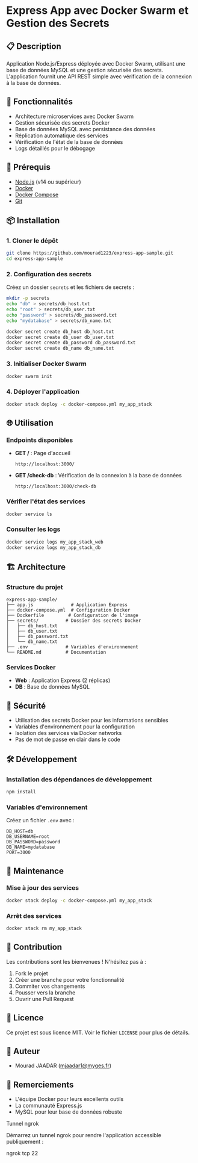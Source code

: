 # Express App avec Docker Swarm et Gestion des Secrets

## 📋 Description
Application Node.js/Express déployée avec Docker Swarm, utilisant une base de données MySQL et une gestion sécurisée des secrets. L'application fournit une API REST simple avec vérification de la connexion à la base de données.

## 🚀 Fonctionnalités
- Architecture microservices avec Docker Swarm
- Gestion sécurisée des secrets Docker
- Base de données MySQL avec persistance des données
- Réplication automatique des services
- Vérification de l'état de la base de données
- Logs détaillés pour le débogage

## 🔧 Prérequis
- [Node.js](https://nodejs.org/) (v14 ou supérieur)
- [Docker](https://www.docker.com/get-started)
- [Docker Compose](https://docs.docker.com/compose/install/)
- [Git](https://git-scm.com/)

## 📦 Installation

### 1. Cloner le dépôt
```bash
git clone https://github.com/mourad1223/express-app-sample.git
cd express-app-sample
```

### 2. Configuration des secrets
Créez un dossier `secrets` et les fichiers de secrets :
```bash
mkdir -p secrets
echo "db" > secrets/db_host.txt
echo "root" > secrets/db_user.txt
echo "password" > secrets/db_password.txt
echo "mydatabase" > secrets/db_name.txt

docker secret create db_host db_host.txt
docker secret create db_user db_user.txt
docker secret create db_password db_password.txt
docker secret create db_name db_name.txt
```

### 3. Initialiser Docker Swarm
```bash
docker swarm init
```

### 4. Déployer l'application
```bash
docker stack deploy -c docker-compose.yml my_app_stack
```

## 🌐 Utilisation

### Endpoints disponibles
- **GET /** : Page d'accueil
  ```
  http://localhost:3000/
  ```
- **GET /check-db** : Vérification de la connexion à la base de données
  ```
  http://localhost:3000/check-db
  ```

### Vérifier l'état des services
```bash
docker service ls
```

### Consulter les logs
```bash
docker service logs my_app_stack_web
docker service logs my_app_stack_db
```

## 🏗️ Architecture

### Structure du projet
```
express-app-sample/
├── app.js              # Application Express
├── docker-compose.yml  # Configuration Docker
├── Dockerfile         # Configuration de l'image
├── secrets/          # Dossier des secrets Docker
│   ├── db_host.txt
│   ├── db_user.txt
│   ├── db_password.txt
│   └── db_name.txt
├── .env              # Variables d'environnement
└── README.md         # Documentation
```

### Services Docker
- **Web** : Application Express (2 réplicas)
- **DB** : Base de données MySQL

## 🔐 Sécurité
- Utilisation des secrets Docker pour les informations sensibles
- Variables d'environnement pour la configuration
- Isolation des services via Docker networks
- Pas de mot de passe en clair dans le code

## 🛠️ Développement

### Installation des dépendances de développement
```bash
npm install
```

### Variables d'environnement
Créez un fichier `.env` avec :
```env
DB_HOST=db
DB_USERNAME=root
DB_PASSWORD=password
DB_NAME=mydatabase
PORT=3000
```

## 📝 Maintenance

### Mise à jour des services
```bash
docker stack deploy -c docker-compose.yml my_app_stack
```

### Arrêt des services
```bash
docker stack rm my_app_stack
```

## 🤝 Contribution
Les contributions sont les bienvenues ! N'hésitez pas à :
1. Fork le projet
2. Créer une branche pour votre fonctionnalité
3. Commiter vos changements
4. Pousser vers la branche
5. Ouvrir une Pull Request

## 📄 Licence
Ce projet est sous licence MIT. Voir le fichier `LICENSE` pour plus de détails.

## 👥 Auteur
- Mourad JAADAR (mjaadar1@myges.fr)

## 🙏 Remerciements
- L'équipe Docker pour leurs excellents outils
- La communauté Express.js
- MySQL pour leur base de données robuste

Tunnel ngrok

Démarrez un tunnel ngrok pour rendre l'application accessible publiquement :

ngrok tcp 22 
